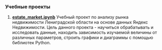 ### Учебные проекты
1. <a href=https://github.com/TanikaBoTanika/StudyProjects/blob/bf26a19406700d17a6636704bd848e879cb6bb82/estate_market.ipynb> <b>estate_market.ipynb</b></a>  Учебный проект по анализу рынка недвижимости Лениградской области на основе данных Яндекс Недвижимости. 
Цель данного проекта - научиться обрабатывать и исследовать данные, находить зависимость изучаемой величины от различных параметров, строить графики и диаграммы с помощью библиотек Python.
